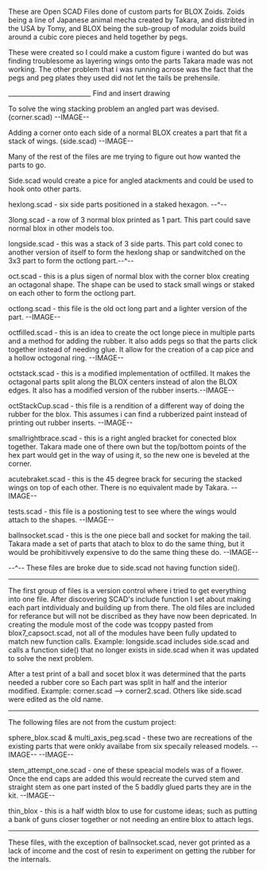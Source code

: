 These are Open SCAD Files done of custom parts for BLOX Zoids. Zoids being a line of Japanese animal mecha created by Takara, and distribted in the USA by Tomy, and BLOX being the sub-group of modular zoids build around a cubic core pieces and held together by pegs.

These were created so I could make a custom figure i wanted do but was finding troublesome as layering wings onto the parts Takara made was not working. The other problem that i was running acrose was the fact that the pegs and peg plates they used did not let the tails be prehensile.

__________________________ Find and insert drawing

To solve the wing stacking problem an angled part was devised. (corner.scad) --IMAGE--

Adding a corner onto each side of a normal BLOX creates a part that fit a stack of wings. (side.scad) --IMAGE--

Many of the rest of the files are me trying to figure out how wanted the parts to go. 

  Side.scad would create a pice for angled atackments and could be used to hook onto other parts.
  
  hexlong.scad - six side parts positioned in a staked hexagon. --^--
  
  3long.scad - a row of 3 normal blox printed as 1 part. This part could save normal blox in other models too.
  
  longside.scad - this was a stack of 3 side parts. This part cold conec to another version of itself to form the hexlong shap or sandwitched on the 3x3 part to form the octlong part.--^--
  
  oct.scad - this is a plus sigen of normal blox with the corner blox  creating an octagonal shape. The shape can be used to stack small wings or staked on each other to form the octlong part.
  
  octlong.scad - this file is the old oct long part and a lighter version of the part. --IMAGE--
  
  octfilled.scad - this is an idea to create the oct longe piece in multiple parts and a method for adding the rubber. It also adds pegs so that the parts click together instead of needing glue. It allow for the creation of a cap pice and a hollow octogonal ring. --IMAGE--
  
  octstack.scad - this is a modified implementation of octfilled. It makes the octagonal parts split along the BLOX centers instead of alon the BLOX edges. It also has a modified version of the rubber inserts.--IMAGE--
  
  octStackCup.scad - this file is a rendition of a different way of doing the rubber for the blox. This assumes i can find a rubberized paint instead of printing out rubber inserts. --IMAGE-- 
  
  smallrightbrace.scad - this is a right angled bracket for conected blox together. Takara made one of there own but the top/bottom points of the hex part would get in the way of using it, so the new one is beveled at the corner. 
  
  acutebraket.scad - this is the 45 degree brack for securing the stacked wings on top of each other. There is no equivalent made by Takara. --IMAGE--
  
  tests.scad - this file is a postioning test to see where the wings would attach to the shapes. --IMAGE--

  ballnsocket.scad - this is the one piece ball and socket for making the tail. Takara made a set of parts that atach to blox to do the same thing, but it would be prohibitivvely expensive to do the same thing these do. --IMAGE--
  
--^-- These files are broke due to side.scad not having function side().  

------------------------------------------------------------------------------------------------------------

The first group of files is a version control where i tried to get everything into one file. After discovering SCAD's include function I set about making each part intdividualy and building up from there. The old files are included for referance but will not be discribed as they have now been depricated.
In creating the module most of the code was tcoppy pasted from blox7_capsoct.scad, not all of the modules have been fully updated to match new function calls.
  Example: longside.scad includes side.scad and calls a function side() that no longer exists in side.scad when it was updated to solve the next problem.

After a test print of a ball and socet blox it was determined that the parts needed a rubber core so Each part was split in half and the interior modified.
  Example: corner.scad --> corner2.scad.  Others like side.scad were edited as the old name.

----------------------------------------------------------------------------------------------------------------------------
The following files are not from the custum project:

  sphere_blox.scad & multi_axis_peg.scad - these two are recreations of the existing parts that were onkly availabe from six specaily released models. --IMAGE-- --IMAGE--
  
  stem_attempt_one.scad - one of these speacial models was of a flower. Once the end caps are added this would recreate the curved stem and straight stem as one part insted of the 5 baddly glued parts they are in the kit. --IMAGE--
  
  thin_blox - this is a half width blox to use for custome ideas; such as putting a bank of guns closer together or not needing an entire blox to attach legs.

-------------------------------------------------------------------

These files, with the exception of ballnsocket.scad, never got printed as a lack of income and the cost of resin to experiment on getting the rubber for the internals.
